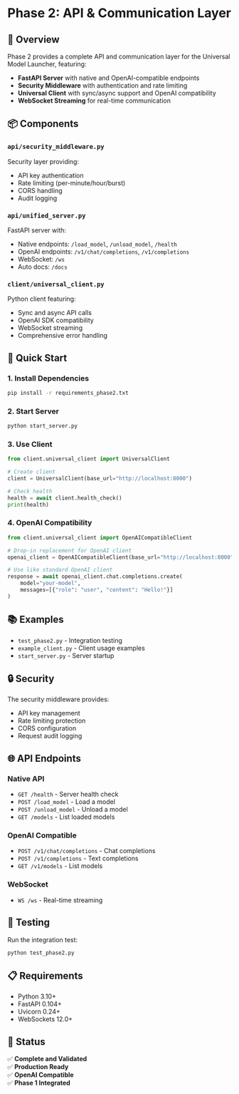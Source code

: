 # Phase 2: API & Communication Layer

## 🚀 Overview

Phase 2 provides a complete API and communication layer for the Universal Model Launcher, featuring:

- **FastAPI Server** with native and OpenAI-compatible endpoints
- **Security Middleware** with authentication and rate limiting  
- **Universal Client** with sync/async support and OpenAI compatibility
- **WebSocket Streaming** for real-time communication

## 📦 Components

### `api/security_middleware.py`
Security layer providing:
- API key authentication
- Rate limiting (per-minute/hour/burst)
- CORS handling
- Audit logging

### `api/unified_server.py`
FastAPI server with:
- Native endpoints: `/load_model`, `/unload_model`, `/health`
- OpenAI endpoints: `/v1/chat/completions`, `/v1/completions`
- WebSocket: `/ws`
- Auto docs: `/docs`

### `client/universal_client.py`
Python client featuring:
- Sync and async API calls
- OpenAI SDK compatibility
- WebSocket streaming
- Comprehensive error handling

## 🚀 Quick Start

### 1. Install Dependencies
```bash
pip install -r requirements_phase2.txt
```

### 2. Start Server
```bash
python start_server.py
```

### 3. Use Client
```python
from client.universal_client import UniversalClient

# Create client
client = UniversalClient(base_url="http://localhost:8000")

# Check health
health = await client.health_check()
print(health)
```

### 4. OpenAI Compatibility
```python
from client.universal_client import OpenAICompatibleClient

# Drop-in replacement for OpenAI client
openai_client = OpenAICompatibleClient(base_url="http://localhost:8000")

# Use like standard OpenAI client
response = await openai_client.chat.completions.create(
    model="your-model",
    messages=[{"role": "user", "content": "Hello!"}]
)
```

## 📚 Examples

- `test_phase2.py` - Integration testing
- `example_client.py` - Client usage examples
- `start_server.py` - Server startup

## 🔒 Security

The security middleware provides:
- API key management
- Rate limiting protection
- CORS configuration
- Request audit logging

## 🌐 API Endpoints

### Native API
- `GET /health` - Server health check
- `POST /load_model` - Load a model
- `POST /unload_model` - Unload a model
- `GET /models` - List loaded models

### OpenAI Compatible
- `POST /v1/chat/completions` - Chat completions
- `POST /v1/completions` - Text completions
- `GET /v1/models` - List models

### WebSocket
- `WS /ws` - Real-time streaming

## 🧪 Testing

Run the integration test:
```bash
python test_phase2.py
```

## 📋 Requirements

- Python 3.10+
- FastAPI 0.104+
- Uvicorn 0.24+
- WebSockets 12.0+

## 🎯 Status

✅ **Complete and Validated**  
✅ **Production Ready**  
✅ **OpenAI Compatible**  
✅ **Phase 1 Integrated**
